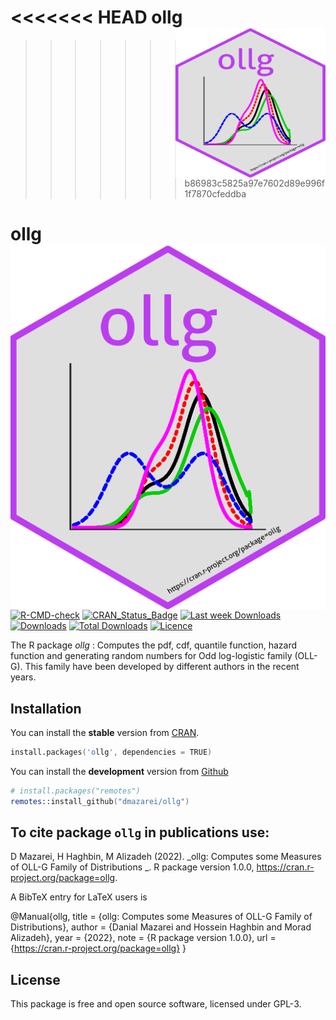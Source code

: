 <<<<<<< HEAD
ollg <img src="inst/figures/logo.png"  align="right" width="240" height="240" />
=======
>>>>>>> b86983c5825a97e7602d89e996f1f7870cfeddba


# ollg <img src="inst/figures/logo.png" align="right" />
[![R-CMD-check](https://github.com/dmazarei/ollg/actions/workflows/R-CMD-check.yaml/badge.svg)](https://github.com/dmazarei/ollg/actions/workflows/R-CMD-check.yaml)
[![CRAN_Status_Badge](https://www.r-pkg.org/badges/version/ollg)](https://cran.r-project.org/package=ollg)
[![Last week Downloads](https://cranlogs.r-pkg.org/badges/last-week/ollg)](https://cran.r-project.org/package=ollg)
[![Downloads](https://cranlogs.r-pkg.org/badges/ollg)](https://cran.r-project.org/package=ollg)
[![Total Downloads](https://cranlogs.r-pkg.org/badges/grand-total/ollg)](https://cran.r-project.org/package=ollg)
[![Licence](https://img.shields.io/badge/licence-GPL--3-blue.svg)](https://www.gnu.org/licenses/gpl-3.0.en.html)

The R package *ollg* : Computes the pdf, cdf, quantile function, hazard function and generating random numbers for Odd log-logistic family (OLL-G). This family have been developed by different authors in the recent years.


## Installation
You can install the **stable** version from
[CRAN](https://cran.r-project.org/package=ollg).

```s
install.packages('ollg', dependencies = TRUE)
```

You can install the **development** version from
[Github](https://github.com/dmazarei/ollg)

```s
# install.packages("remotes")
remotes::install_github("dmazarei/ollg")
```

## To cite package `ollg` in publications use:
  D Mazarei, H Haghbin, M Alizadeh (2022). _ollg: Computes some Measures of OLL-G Family of Distributions
  _. R package version 1.0.0,
  <https://cran.r-project.org/package=ollg>.

A BibTeX entry for LaTeX users is

  @Manual{ollg,
    title = {ollg: Computes some Measures of OLL-G Family of Distributions},
    author = {Danial Mazarei and Hossein Haghbin and Morad Alizadeh},
    year = {2022},
    note = {R package version 1.0.0},
    url = {https://cran.r-project.org/package=ollg}
  }



## License

This package is free and open source software, licensed under GPL-3.
